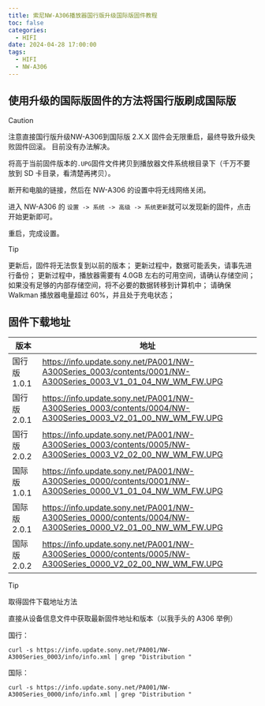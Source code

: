 ```yaml
---
title: 索尼NW-A306播放器国行版升级国际版固件教程
toc: false
categories:
  - HIFI
date: 2024-04-28 17:00:00
tags:
  - HIFI
  - NW-A306
---
```


## 使用升级的国际版固件的方法将国行版刷成国际版

> [!caution]
> 注意直接国行版升级NW-A306到国际版 2.X.X 固件会无限重启，最终导致升级失败固件回滚。
> 目前没有办法解决。

<!-- more -->

将高于当前固件版本的`.UPG`固件文件拷贝到播放器文件系统根目录下（千万不要放到 SD 卡目录，看清楚再拷贝）。

断开和电脑的链接，然后在 NW-A306 的设置中将无线网络关闭。

进入 NW-A306 的 `设置 -> 系统 -> 高级 -> 系统更新`就可以发现新的固件，点击 开始更新即可。

重启，完成设置。

> [!tip]
> 更新后，固件将无法恢复到以前的版本；
> 更新过程中，数据可能丢失，请事先进行备份；
> 更新过程中，播放器需要有 4.0GB 左右的可用空间，请确认存储空间；
> 如果没有足够的内部存储空间，将不必要的数据转移到计算机中；
> 请确保 Walkman 播放器电量超过 60%，并且处于充电状态；

## 固件下载地址

| 版本         | 地址                                                                                                         |
| ------------ | ------------------------------------------------------------------------------------------------------------ |
| 国行版 1.0.1 | https://info.update.sony.net/PA001/NW-A300Series_0003/contents/0001/NW-A300Series_0003_V1_01_04_NW_WM_FW.UPG |
| 国行版 2.0.1 | https://info.update.sony.net/PA001/NW-A300Series_0003/contents/0004/NW-A300Series_0003_V2_01_00_NW_WM_FW.UPG |
| 国行版 2.0.2 | https://info.update.sony.net/PA001/NW-A300Series_0003/contents/0005/NW-A300Series_0003_V2_02_00_NW_WM_FW.UPG |
| 国际版 1.0.1 | https://info.update.sony.net/PA001/NW-A300Series_0000/contents/0001/NW-A300Series_0000_V1_01_04_NW_WM_FW.UPG |
| 国际版 2.0.1 | https://info.update.sony.net/PA001/NW-A300Series_0000/contents/0004/NW-A300Series_0000_V2_01_00_NW_WM_FW.UPG |
| 国际版 2.0.2 | https://info.update.sony.net/PA001/NW-A300Series_0000/contents/0005/NW-A300Series_0000_V2_02_00_NW_WM_FW.UPG |

> [!tip]
> 取得固件下载地址方法
>
> 直接从设备信息文件中获取最新固件地址和版本（以我手头的 A306 举例）
>
> 国行：
>
> ```shell
> curl -s https://info.update.sony.net/PA001/NW-A300Series_0003/info/info.xml | grep "Distribution "
> ```
>
> 国际：
>
> ```shell
> curl -s https://info.update.sony.net/PA001/NW-A300Series_0000/info/info.xml | grep "Distribution "
> ```
